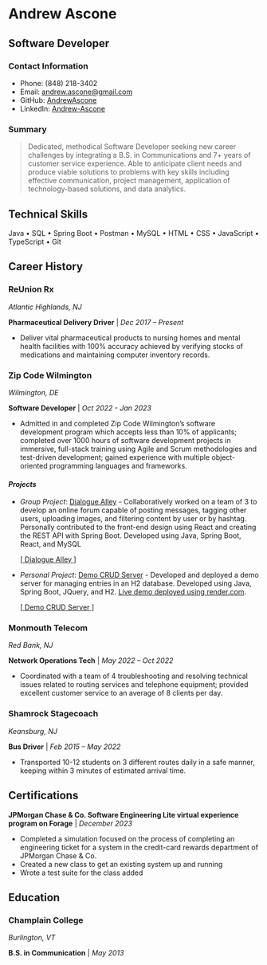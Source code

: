 # Andrew Ascone
## Software Developer

### Contact Information
* Phone: (848) 218-3402
* Email: andrew.ascone@gmail.com
* GitHub: [AndrewAscone](https://github.com/AndrewAscone)
* LinkedIn: [Andrew-Ascone](https://www.linkedin.com/in/andrew-ascone/)

### Summary
> Dedicated, methodical Software Developer seeking new career challenges by integrating a B.S. in Communications and 7+ years of
customer service experience. Able to anticipate client needs and produce viable solutions to problems with key skills including effective
communication, project management, application of technology-based solutions, and data analytics.

## Technical Skills
Java &bull; SQL &bull; Spring Boot &bull; Postman &bull; MySQL &bull; HTML &bull; CSS &bull; JavaScript &bull; TypeScript &bull; Git


## Career History
### ReUnion Rx
*Atlantic Highlands, NJ*

**Pharmaceutical Delivery Driver** | *Dec 2017 – Present*
* Deliver vital pharmaceutical products to nursing homes and mental health facilities with 100% accuracy achieved by verifying stocks of medications and maintaining computer inventory records.

### Zip Code Wilmington
*Wilmington, DE*

**Software Developer** | *Oct 2022 - Jan 2023*
* Admitted in and completed Zip Code Wilmington’s software development program which accepts less than 10% of applicants; completed over 1000 hours of software development projects in immersive, full-stack training using Agile and Scrum methodologies and test-driven development; gained experience with multiple object-oriented programming languages and frameworks.

<div style="page-break-after: always"></div>

#### *Projects*
* *Group Project*: [Dialogue Alley](https://github.com/Formosa-Twitter/DialogueAlley) - Collaboratively worked on a team of 3 to develop an online forum capable of posting messages, tagging other users, uploading images, and filtering content by user or by hashtag. Personally contributed to the front-end design using React and creating the REST API with Spring Boot. Developed using Java, Spring Boot, React, and MySQL 

    [[ Dialogue Alley ]](https://github.com/Formosa-Twitter/DialogueAlley)

* *Personal Project*: [Demo CRUD Server](https://github.com/AndrewAscone/Demo-CRUD-Server) - Developed and deployed a demo server for managing entries in an H2 database. Developed using Java, Spring Boot, JQuery, and H2. [Live demo deployed using render.com](https://demo-crud-server.onrender.com).

    [[ Demo CRUD Server ]](https://github.com/AndrewAscone/Demo-CRUD-Server)

### Monmouth Telecom
*Red Bank, NJ*

**Network Operations Tech** | *May 2022 – Oct 2022*
* Coordinated with a team of 4 troubleshooting and resolving technical issues related to routing services and telephone equipment; provided excellent customer service to an average of 8 clients per day.

### Shamrock Stagecoach
*Keansburg, NJ*

**Bus Driver** | *Feb 2015 – May 2022*
* Transported 10-12 students on 3 different routes daily in a safe manner, keeping within 3 minutes of estimated arrival time.

## Certifications
**JPMorgan Chase & Co. Software Engineering Lite virtual experience program on
Forage** | *December 2023*


 * Completed a simulation focused on the process of completing an engineering
   ticket for a system in the credit-card rewards department of JPMorgan Chase &
   Co.
 * Created a new class to get an existing system up and running 
 * Wrote a test suite for the class added

## Education
### Champlain College
*Burlington, VT*

**B.S. in Communication** | *May 2013*